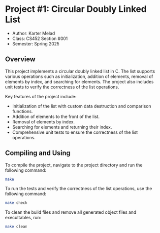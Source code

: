 # Project #1: Circular Doubly Linked List

* Author: Karter Melad
* Class: CS452 Section #001
* Semester: Spring 2025

## Overview

This project implements a circular doubly linked list in C. The list supports various operations such as initialization, addition of elements, removal of elements by index, and searching for elements. The project also includes unit tests to verify the correctness of the list operations.

Key features of the project include:
- Initialization of the list with custom data destruction and comparison functions.
- Addition of elements to the front of the list.
- Removal of elements by index.
- Searching for elements and returning their index.
- Comprehensive unit tests to ensure the correctness of the list operations.

## Compiling and Using

To compile the project, navigate to the project directory and run the following command:
```sh
make
```
To run the tests and verify the correctness of the list operations, use the following command:
```sh
make check
```

To clean the build files and remove all generated object files and execultables, run:
```sh
make clean
```
